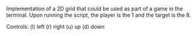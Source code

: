 Implementation of a 2D grid that could be used as part of a game in the terminal. Upon running the script, the player is the 1 and the target is the 8.

Controls: 
(l) left
(r) right
(u) up
(d) down
